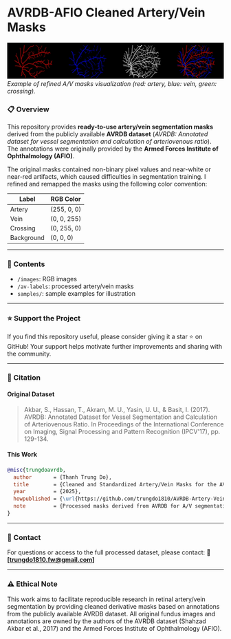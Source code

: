 # AVRDB-AFIO Cleaned Artery/Vein Masks
![Cleaned artery/vein mask samples derived from AVRDB dataset](./samples/stitched_result.jpg)
*Example of refined A/V masks visualization (red: artery, blue: vein, green: crossing).*

### 📋 Overview

This repository provides **ready-to-use artery/vein segmentation masks** derived from the publicly available **AVRDB dataset**
(*AVRDB: Annotated dataset for vessel segmentation and calculation of arteriovenous ratio*).
The annotations were originally provided by the **Armed Forces Institute of Ophthalmology (AFIO)**.

The original masks contained non-binary pixel values and near-white or near-red artifacts, which caused difficulties in segmentation training.
I refined and remapped the masks using the following color convention:

| Label      | RGB Color   |
| ---------- | ----------- |
| Artery     | (255, 0, 0) |
| Vein       | (0, 0, 255) |
| Crossing   | (0, 255, 0) |
| Background | (0, 0, 0)   |

---

### 📁 Contents

* `/images`: RGB images
* `/av-labels`: processed artery/vein masks
* `samples/`: sample examples for illustration

---

### ⭐ Support the Project

If you find this repository useful, please consider giving it a star ⭐ on GitHub! Your support helps motivate further improvements and sharing with the community.

---

### 📖 Citation

#### Original Dataset

> Akbar, S., Hassan, T., Akram, M. U., Yasin, U. U., & Basit, I. (2017). AVRDB: Annotated Dataset for Vessel Segmentation and Calculation of Arteriovenous Ratio. In Proceedings of the International Conference on Imaging, Signal Processing and Pattern Recognition (IPCV'17), pp. 129-134.

#### This Work

```bibtex
@misc{trungdoavrdb,
  author       = {Thanh Trung Do},
  title        = {Cleaned and Standardized Artery/Vein Masks for the AVRDB Dataset},
  year         = {2025},
  howpublished = {\url{https://github.com/trungdo1810/AVRDB-Artery-Vein-Segmentation-Dataset.git}},
  note         = {Processed masks derived from AVRDB for A/V segmentation research.}
}
```

---

### 📧 Contact

For questions or access to the full processed dataset, please contact:
📧 **[[trungdo1810.fw@gmail.com](mailto:trungdo1810.fw@gmail.com)]**

---

### ⚠️ Ethical Note

This work aims to facilitate reproducible research in retinal artery/vein segmentation by providing cleaned derivative masks based on annotations from the publicly available AVRDB dataset. All original fundus images and annotations are owned by the authors of the AVRDB dataset (Shahzad Akbar et al., 2017) and the Armed Forces Institute of Ophthalmology (AFIO).